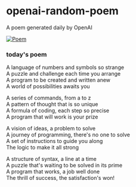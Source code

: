 
# openai-random-poem
 A poem generated daily by OpenAI

[![Poem](https://github.com/fbiego/openai-random-poem/actions/workflows/main.yml/badge.svg)](https://github.com/fbiego/openai-random-poem/actions/workflows/main.yml)

### today's poem  
  
A language of numbers and symbols so strange  
A puzzle and challenge each time you arrange  
A program to be created and written anew  
A world of possibilities awaits you  
  
A series of commands, from a to z  
A pattern of thought that is so unique  
A formula of coding, each step so precise  
A program that will work is your prize  
  
A vision of ideas, a problem to solve  
A journey of programming, there's no one to solve  
A set of instructions to guide you along  
The logic to make it all strong  
  
A structure of syntax, a line at a time  
A puzzle that's waiting to be solved in its prime  
A program that works, a job well done  
The thrill of success, the satisfaction's won!